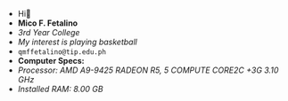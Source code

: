 - Hi👋
- **Mico F. Fetalino**
- *3rd Year College*
- *My interest is playing basketball*
- `qmffetalino@tip.edu.ph`
- **Computer Specs:**
- *Processor: AMD A9-9425 RADEON R5, 5 COMPUTE CORE2C +3G 3.10 GHz*
- *Installed RAM: 8.00 GB*


<!---
mfetalino-tip/mfetalino-tip is a ✨ special ✨ repository because its `README.md` (this file) appears on your GitHub profile.
You can click the Preview link to take a look at your changes.
--->
